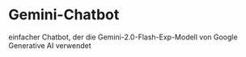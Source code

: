 # Gemini-Chatbot
 einfacher Chatbot, der die Gemini-2.0-Flash-Exp-Modell von Google Generative AI verwendet
